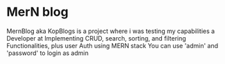 # MerN blog
 MernBlog aka KopBlogs is a project where i was testing my capabilities a Developer at Implementing CRUD, search, sorting, and filtering Functionalities, plus user Auth using MERN stack
 You can use 'admin' and 'password' to login as admin
